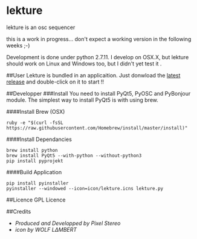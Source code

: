 # lekture
lekture is an osc sequencer

this is a work in progress… don't expect a working version in the following weeks ;-)

Development is done under python 2.7.11.
I develop on OSX.X, but lekture should work on Linux and Windows too, but I didn't yet test it .

##User
Lekture is bundled in an applicaition. Just donwload the [latest release](http://github.com/PixelStereo/lekture/releases/latest) and double-click on it to start !!

##Developper
###Install
You need to install PyQt5, PyOSC and PyBonjour module. The simplest way to install PyQt5 is with using brew.

####Install Brew (OSX)

    ruby -e "$(curl -fsSL https://raw.githubusercontent.com/Homebrew/install/master/install)"

####Install Dependancies

    brew install python
    brew install PyQt5 --with-python --without-python3
    pip install pyprojekt

####Build Application

    pip install pyinstaller
    pyinstaller --windowed --icon=icon/lekture.icns lekture.py

##Licence
GPL Licence

##Credits
* *Produced and Developped by Pixel Stereo*
* *icon by WOLF LΔMBERT*

